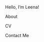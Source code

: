 Hello, I’m Leena!

About

CV

Contact Me



<!---
LeenaHaider/LeenaHaider is a ✨ special ✨ repository because its `README.md` (this file) appears on your GitHub profile.
You can click the Preview link to take a look at your changes.
--->
